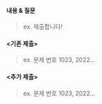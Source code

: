 #### 내용 & 질문

> ex. 제출합니다!

#### <기존 제출>

> ex. 문제 번호 1023, 2022...

#### <추가 제출>

> ex. 문제 번호 1023, 2022...
